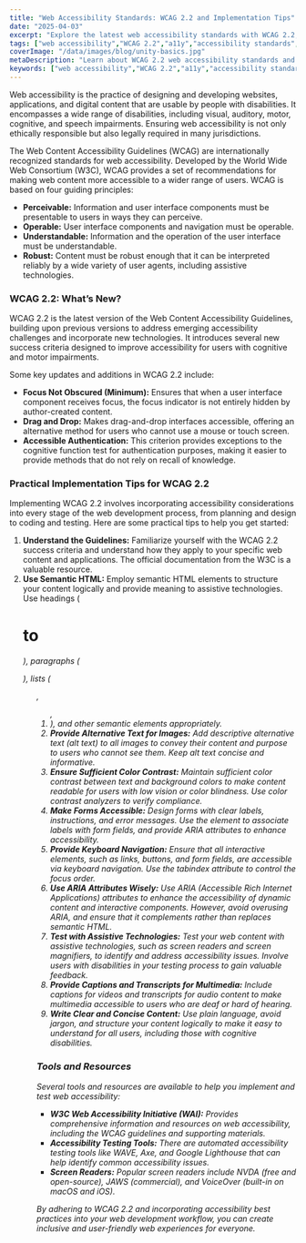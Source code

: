 ```yaml
---
title: "Web Accessibility Standards: WCAG 2.2 and Implementation Tips"
date: "2025-04-03"
excerpt: "Explore the latest web accessibility standards with WCAG 2.2, understand its guidelines, and learn practical implementation tips to create inclusive and accessible web experiences."
tags: ["web accessibility","WCAG 2.2","a11y","accessibility standards","inclusive design","web development"]
coverImage: "/data/images/blog/unity-basics.jpg"
metaDescription: "Learn about WCAG 2.2 web accessibility standards and get practical tips for implementation. Make your website inclusive and accessible to all users."
keywords: ["web accessibility","WCAG 2.2","a11y","accessibility standards","inclusive design","web development","accessibility testing","ARIA","semantic HTML"]
---
```


Web accessibility is the practice of designing and developing websites, applications, and digital content that are usable by people with disabilities. It encompasses a wide range of disabilities, including visual, auditory, motor, cognitive, and speech impairments. Ensuring web accessibility is not only ethically responsible but also legally required in many jurisdictions.

The Web Content Accessibility Guidelines (WCAG) are internationally recognized standards for web accessibility. Developed by the World Wide Web Consortium (W3C), WCAG provides a set of recommendations for making web content more accessible to a wider range of users. WCAG is based on four guiding principles:

*   **Perceivable:** Information and user interface components must be presentable to users in ways they can perceive.
*   **Operable:** User interface components and navigation must be operable.
*   **Understandable:** Information and the operation of the user interface must be understandable.
*   **Robust:** Content must be robust enough that it can be interpreted reliably by a wide variety of user agents, including assistive technologies.

### WCAG 2.2: What’s New?

WCAG 2.2 is the latest version of the Web Content Accessibility Guidelines, building upon previous versions to address emerging accessibility challenges and incorporate new technologies. It introduces several new success criteria designed to improve accessibility for users with cognitive and motor impairments.

Some key updates and additions in WCAG 2.2 include:

*   **Focus Not Obscured (Minimum):** Ensures that when a user interface component receives focus, the focus indicator is not entirely hidden by author-created content.
*   **Drag and Drop:** Makes drag-and-drop interfaces accessible, offering an alternative method for users who cannot use a mouse or touch screen.
*   **Accessible Authentication:** This criterion provides exceptions to the cognitive function test for authentication purposes, making it easier to provide methods that do not rely on recall of knowledge.

### Practical Implementation Tips for WCAG 2.2

Implementing WCAG 2.2 involves incorporating accessibility considerations into every stage of the web development process, from planning and design to coding and testing. Here are some practical tips to help you get started:

1.  **Understand the Guidelines:** Familiarize yourself with the WCAG 2.2 success criteria and understand how they apply to your specific web content and applications. The official documentation from the W3C is a valuable resource.
2.  **Use Semantic HTML:** Employ semantic HTML elements to structure your content logically and provide meaning to assistive technologies. Use headings (<h1> to <h6>), paragraphs (<p>), lists (<ul>, <ol>, <li>), and other semantic elements appropriately.
3.  **Provide Alternative Text for Images:** Add descriptive alternative text (alt text) to all images to convey their content and purpose to users who cannot see them. Keep alt text concise and informative.
4.  **Ensure Sufficient Color Contrast:** Maintain sufficient color contrast between text and background colors to make content readable for users with low vision or color blindness. Use color contrast analyzers to verify compliance.
5.  **Make Forms Accessible:** Design forms with clear labels, instructions, and error messages. Use the <label> element to associate labels with form fields, and provide ARIA attributes to enhance accessibility.
6.  **Provide Keyboard Navigation:** Ensure that all interactive elements, such as links, buttons, and form fields, are accessible via keyboard navigation. Use the tabindex attribute to control the focus order.
7.  **Use ARIA Attributes Wisely:** Use ARIA (Accessible Rich Internet Applications) attributes to enhance the accessibility of dynamic content and interactive components. However, avoid overusing ARIA, and ensure that it complements rather than replaces semantic HTML.
8.  **Test with Assistive Technologies:** Test your web content with assistive technologies, such as screen readers and screen magnifiers, to identify and address accessibility issues. Involve users with disabilities in your testing process to gain valuable feedback.
9.  **Provide Captions and Transcripts for Multimedia:** Include captions for videos and transcripts for audio content to make multimedia accessible to users who are deaf or hard of hearing.
10. **Write Clear and Concise Content:** Use plain language, avoid jargon, and structure your content logically to make it easy to understand for all users, including those with cognitive disabilities.

### Tools and Resources

Several tools and resources are available to help you implement and test web accessibility:

*   **W3C Web Accessibility Initiative (WAI):** Provides comprehensive information and resources on web accessibility, including the WCAG guidelines and supporting materials.
*   **Accessibility Testing Tools:** There are automated accessibility testing tools like WAVE, Axe, and Google Lighthouse that can help identify common accessibility issues.
*   **Screen Readers:** Popular screen readers include NVDA (free and open-source), JAWS (commercial), and VoiceOver (built-in on macOS and iOS).

By adhering to WCAG 2.2 and incorporating accessibility best practices into your web development workflow, you can create inclusive and user-friendly web experiences for everyone.

    